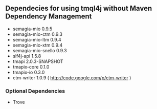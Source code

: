 ## Dependecies for using tmql4j without Maven Dependency Management ##

  * semagia-mio 0.9.5
  * semagia-mio-ctm 0.9.3
  * semagia-mio-ltm 0.9.4
  * semagia-mio-xtm 0.9.4
  * semagia-mio-snello 0.9.3
  * slf4j-api 1.5.8
  * tmapi 2.0.3-SNAPSHOT
  * tmapix-core 0.1.0
  * tmapix-io 0.3.0
  * ctm-writer 1.0.9 ( http://code.google.com/p/ctm-writer )

### Optional Dependencies ###

  * Trove
